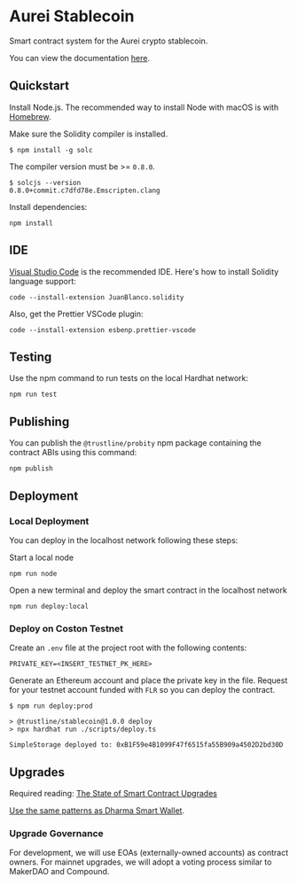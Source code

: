 # Aurei Stablecoin

Smart contract system for the Aurei crypto stablecoin.

You can view the documentation [here](https://docs.trustline.co/trustline/-MX0imPEPxcvrbI-teLl/).

## Quickstart

Install Node.js. The recommended way to install Node with macOS is with [Homebrew](https://nodejs.org/en/download/package-manager/#macos).

Make sure the Solidity compiler is installed.

```
$ npm install -g solc
```

The compiler version must be >= `0.8.0`.

```
$ solcjs --version
0.8.0+commit.c7dfd78e.Emscripten.clang
```

Install dependencies:

```
npm install
```

## IDE

[Visual Studio Code](https://code.visualstudio.com/) is the recommended IDE. Here's how to install Solidity language support:

```
code --install-extension JuanBlanco.solidity
```

Also, get the Prettier VSCode plugin:

```
code --install-extension esbenp.prettier-vscode
```

## Testing

Use the npm command to run tests on the local Hardhat network:

```
npm run test
```

## Publishing

You can publish the `@trustline/probity` npm package containing the contract ABIs using this command:

```
npm publish
```

## Deployment

### Local Deployment

You can deploy in the localhost network following these steps:

Start a local node

```
npm run node
```

Open a new terminal and deploy the smart contract in the localhost network

```
npm run deploy:local
```

### Deploy on Coston Testnet

Create an `.env` file at the project root with the following contents:

```
PRIVATE_KEY=<INSERT_TESTNET_PK_HERE>
```

Generate an Ethereum account and place the private key in the file. Request for your testnet account funded with `FLR` so you can deploy the contract.

```
$ npm run deploy:prod

> @trustline/stablecoin@1.0.0 deploy
> npx hardhat run ./scripts/deploy.ts

SimpleStorage deployed to: 0xB1F59e4B1099F47f6515fa55B909a4502D2bd30D
```

## Upgrades

Required reading: [The State of Smart Contract Upgrades](https://blog.openzeppelin.com/the-state-of-smart-contract-upgrades/)

[Use the same patterns as Dharma Smart Wallet](https://github.com/dharma-eng/dharma-smart-wallet).

### Upgrade Governance

For development, we will use EOAs (externally-owned accounts) as contract owners. For mainnet upgrades, we will adopt a voting process similar to MakerDAO and Compound.
